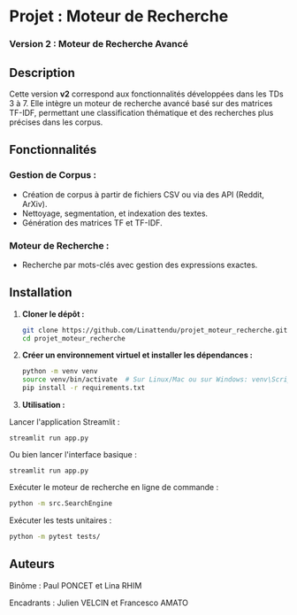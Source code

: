 # Projet : Moteur de Recherche  

### Version 2 : Moteur de Recherche Avancé

## Description
Cette version **v2** correspond aux fonctionnalités développées dans les TDs 3 à 7. Elle intègre un moteur de recherche avancé basé sur des matrices TF-IDF, permettant une classification thématique et des recherches plus précises dans les corpus.

## Fonctionnalités

### Gestion de Corpus :
- Création de corpus à partir de fichiers CSV ou via des API (Reddit, ArXiv).
- Nettoyage, segmentation, et indexation des textes.
- Génération des matrices TF et TF-IDF.

### Moteur de Recherche :
- Recherche par mots-clés avec gestion des expressions exactes.

## Installation

1. **Cloner le dépôt :**
   ```bash
   git clone https://github.com/Linattendu/projet_moteur_recherche.git
   cd projet_moteur_recherche
   
2. **Créer un environnement virtuel et installer les dépendances :**
    ```bash
    python -m venv venv
    source venv/bin/activate  # Sur Linux/Mac ou sur Windows: venv\Scripts\activate   
    pip install -r requirements.txt
    
3. **Utilisation :**

Lancer l'application Streamlit :

    streamlit run app.py
    
Ou bien lancer l'interface basique :
   
    streamlit run app.py
    
Exécuter le moteur de recherche en ligne de commande :

   ```bash
   python -m src.SearchEngine
   ```

Exécuter les tests unitaires :

   ```bash
   python -m pytest tests/
   ```

## Auteurs

Binôme : Paul PONCET et Lina RHIM

Encadrants : Julien VELCIN et Francesco AMATO
